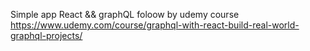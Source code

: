Simple app React && graphQL foloow by udemy course https://www.udemy.com/course/graphql-with-react-build-real-world-graphql-projects/